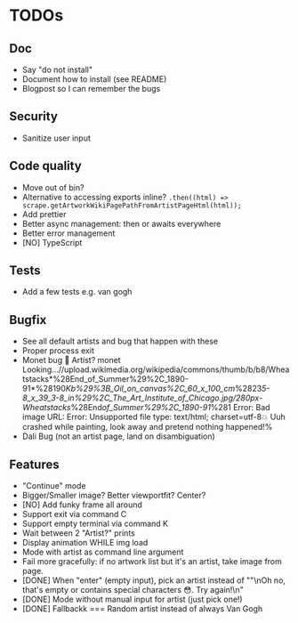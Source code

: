 # TODOs

## Doc

- Say "do not install"
- Document how to install (see README)
- Blogpost so I can remember the bugs

## Security

- Sanitize user input

## Code quality

- Move out of bin?
- Alternative to accessing exports inline? `.then((html) => scrape.getArtworkWikiPagePathFromArtistPageHtml(html));`
- Add prettier
- Better async management: then or awaits everywhere
- Better error management
- [NO] TypeScript

## Tests

- Add a few tests e.g. van gogh

## Bugfix

- See all default artists and bug that happen with these
- Proper process exit
- Monet bug
  🎨 Artist?
  monet
  Looking...//upload.wikimedia.org/wikipedia/commons/thumb/b/b8/Wheatstacks*%28End_of_Summer%29%2C_1890-91*%28190*Kb%29%3B_Oil_on_canvas%2C_60_x_100_cm*%2823*5-8_x_39_3-8_in%29%2C_The_Art_Institute_of_Chicago.jpg/280px-Wheatstacks*%28End*of_Summer%29%2C_1890-91*%281
  Error: Bad image URL: Error: Unsupported file type: text/html; charset=utf-8💥 Uuh crashed while painting, look away and pretend nothing happened!%
- Dali Bug (not an artist page, land on disambiguation)

## Features

- "Continue" mode
- Bigger/Smaller image? Better viewportfit? Center?
- [NO] Add funky frame all around
- Support exit via command C
- Support empty terminal via command K
- Wait between 2 "Artist?" prints
- Display animation WHILE img load
- Mode with artist as command line argument
- Fail more gracefully: if no artwork list but it's an artist, take image from page.
- [DONE] When "enter" (empty input), pick an artist instead of ""\nOh no, that's empty or contains special characters 😳. Try again!\n"
- [DONE] Mode without manual input for artist (just pick one!)
- [DONE] Fallbackk === Random artist instead of always Van Gogh
